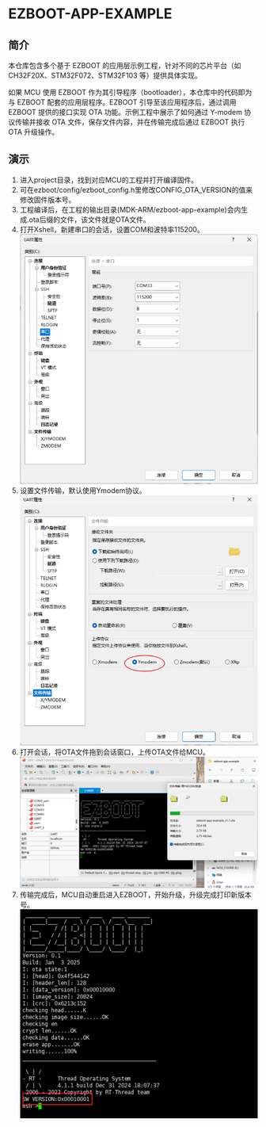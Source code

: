 # EZBOOT-APP-EXAMPLE

## 简介

本仓库包含多个基于 EZBOOT 的应用层示例工程，针对不同的芯片平台（如 CH32F20X、STM32F072、STM32F103 等）提供具体实现。

如果 MCU 使用 EZBOOT 作为其引导程序（bootloader），本仓库中的代码即为与 EZBOOT 配套的应用层程序。EZBOOT 引导至该应用程序后，通过调用 EZBOOT 提供的接口实现 OTA 功能。示例工程中展示了如何通过 Y-modem 协议传输并接收 OTA 文件，保存文件内容，并在传输完成后通过 EZBOOT 执行 OTA 升级操作。

## 演示

1. 进入project目录，找到对应MCU的工程并打开编译固件。
2. 可在ezboot/config/ezboot_config.h里修改CONFIG_OTA_VERSION的值来修改固件版本号。
3. 工程编译后，在工程的输出目录(MDK-ARM/ezboot-app-example)会内生成.ota后缀的文件，该文件就是OTA文件。
4. 打开Xshell，新建串口的会话，设置COM和波特率115200。![Snipaste_2025-01-04_18-06-37](image\Snipaste_2025-01-04_18-06-37.png)
5. 设置文件传输，默认使用Ymodem协议。![Snipaste_2025-01-04_18-07-10](image\Snipaste_2025-01-04_18-07-10.png)
6. 打开会话，将OTA文件拖到会话窗口，上传OTA文件给MCU。![Snipaste_2025-01-04_18-10-42](image\Snipaste_2025-01-04_18-10-42.png)
7. 传输完成后，MCU自动重启进入EZBOOT，开始升级，升级完成打印新版本号。![Snipaste_2025-01-04_18-11-14](image\Snipaste_2025-01-04_18-11-14.png)
